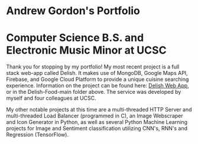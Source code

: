 # Andrew Gordon's Portfolio
# Computer Science B.S. and Electronic Music Minor at UCSC
Thank you for stopping by my portfolio!
My most recent project is a full stack web-app called Delish. It makes use of MongoDB, Google Maps API, Firebase, and Google Cloud Platform to provide a unique cuisine searching experience. 
Information on the project can be found here: [Delish Web App](https://github.com/andrew-d-gordon/Delish-Food), or in the Delish-Food-main folder above.
The service was developed by myself and four colleagues at UCSC.

My other notable projects at this time are a multi-threaded HTTP Server and multi-threaded Load Balancer (programmed in C), an Image Webscraper and Icon Generator in Python, as well as several Python Machine Learning projects for Image and Sentiment classification utilizing CNN's, RNN's and Regression (TensorFlow).
